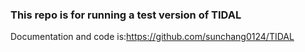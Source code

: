 ### This repo is for running a test version of TIDAL ###
Documentation and code is:https://github.com/sunchang0124/TIDAL 
